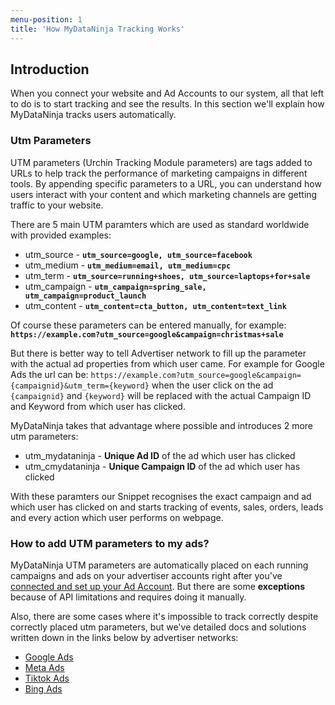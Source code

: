 ```yaml
---
menu-position: 1
title: 'How MyDataNinja Tracking Works'
---
```


## Introduction

When you connect your website and Ad Accounts to our system, all that left to do is to start tracking and see the results. In this section we'll explain how MyDataNinja tracks users automatically.

### Utm Parameters

UTM parameters (Urchin Tracking Module parameters) are tags added to URLs to help track the performance of marketing campaigns in different tools. By appending specific parameters to a URL, you can understand how users interact with your content and which marketing channels are getting traffic to your website.

There are 5 main UTM paramters which are used as standard worldwide with provided examples:

- utm_source - **`utm_source=google, utm_source=facebook`**
- utm_medium - **`utm_medium=email, utm_medium=cpc`**
- utm_term - **`utm_source=running+shoes, utm_source=laptops+for+sale`**
- utm_campaign - **`utm_campaign=spring_sale, utm_campaign=product_launch`**
- utm_content - **`utm_content=cta_button, utm_content=text_link`**

Of course these parameters can be entered manually, for example:
**`https://example.com?utm_source=google&campaign=christmas+sale`**

But there is better way to tell Advertiser network to fill up the parameter with the actual ad properties from which user came. For example for Google Ads the url can be:
`https://example.com?utm_source=google&campaign={campaignid}&utm_term={keyword}`
when the user click on the ad `{campaignid}` and `{keyword}` will be replaced with the actual Campaign ID and Keyword from which user has clicked.

MyDataNinja takes that advantage where possible and introduces 2 more utm parameters:

- utm_mydataninja - **Unique Ad ID** of the ad which user has clicked
- utm_cmydataninja - **Unique Campaign ID** of the ad which user has clicked

With these paramters our Snippet recognises the exact campaign and ad which user has clicked on and starts tracking of events, sales, orders, leads and every action which user performs on webpage.

### How to add UTM parameters to my ads?

MyDataNinja UTM parameters are automatically placed on each running campaigns and ads on your advertiser accounts right after you've [connected and set up your Ad Account](https://mydataninja.com/connect-ad-accounts-mydataninja/). But there are some **exceptions** because of API limitations and requires doing it manually.

Also, there are some cases where it's impossible to track correctly despite correctly placed utm parameters, but we've detailed docs and solutions written down in the links below by advertiser networks:

- [Google Ads](./meta-ads)
- [Meta Ads](./meta-ads)
- [Tiktok Ads](./meta-ads)
- [Bing Ads](./meta-ads)
